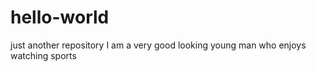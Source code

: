 # hello-world
just another repository
I am a very good looking young man who enjoys watching sports
